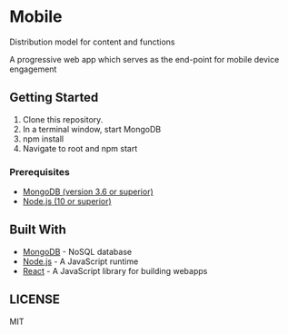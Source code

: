 # Mobile
Distribution model for content and functions

A progressive web app which serves as the end-point for mobile device engagement

## Getting Started

1. Clone this repository.
2. In a terminal window, start MongoDB 
3. npm install
4. Navigate to root and npm start

### Prerequisites

- [MongoDB (version 3.6 or superior)](https://www.mongodb.com/download-center#community)
- [Node.js (10 or superior)](https://nodejs.org/en/download/)

## Built With

* [MongoDB](https://www.mongodb.com/) - NoSQL database
* [Node.js](https://nodejs.org/en/) - A JavaScript runtime 
* [React](https://reactjs.org/) - A JavaScript library for building webapps


## LICENSE
MIT
